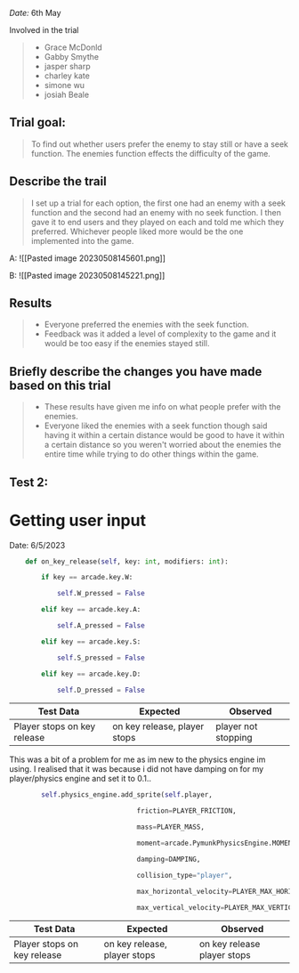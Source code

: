 _Date:_ 6th May

Involved in the trial
>- Grace McDonld
>- Gabby Smythe
>- jasper sharp
>- charley kate
>- simone wu
>- josiah Beale

## Trial goal:
> To find out whether users prefer the enemy to stay still or have a seek function. The enemies function effects the difficulty of the game.

## Describe the trail
>I set up a trial for each option, the first one had an enemy with a seek function and the second had an enemy with no seek function. I then gave it to end users and they played on each and told me which they preferred. Whichever people liked more would be the one implemented into the game.



A:
![[Pasted image 20230508145601.png]]

B:
![[Pasted image 20230508145221.png]]


## Results
> - Everyone preferred the enemies with the seek function. 
> - Feedback was it added a level of complexity to the game and it would be too easy if the enemies stayed still.
>
## Briefly describe the changes you have made based on this trial
> - These results have given me info on what people prefer with the enemies.
> - Everyone liked the enemies with a seek function though said having it within a certain distance would be good to have it within a certain distance so you weren't worried about the enemies the entire time while trying to do other things within the game.

## Test 2:
# Getting user input

Date: 6/5/2023

```python
    def on_key_release(self, key: int, modifiers: int):

        if key == arcade.key.W:

            self.W_pressed = False

        elif key == arcade.key.A:

            self.A_pressed = False

        elif key == arcade.key.S:

            self.S_pressed = False

        elif key == arcade.key.D:

            self.D_pressed = False
```

| Test Data                    | Expected                        | Observed                       |
| ---------------------------- | ------------------------------- | ------------------------------ |
| Player stops on key release    | on key release, player stops                         | player not stopping                       |

This was a bit of a problem for me as im new to the physics engine im using. I realised that it was because i did not have damping on for my player/physics engine and set it to 0.1..

```python
        self.physics_engine.add_sprite(self.player,

                                friction=PLAYER_FRICTION,

                                mass=PLAYER_MASS,

                                moment=arcade.PymunkPhysicsEngine.MOMENT_INF,

                                damping=DAMPING,

                                collision_type="player",

                                max_horizontal_velocity=PLAYER_MAX_HORIZONTAL_SPEED,

                                max_vertical_velocity=PLAYER_MAX_VERTICAL_SPEED)
```

| Test Data                    | Expected                        | Observed                       |
| ---------------------------- | ------------------------------- | ------------------------------ |
| Player stops on key release  | on key release, player stops    | on key release player stops    |